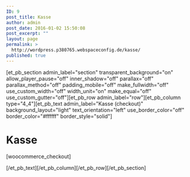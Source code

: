 ```yaml
---
ID: 9
post_title: Kasse
author: admin
post_date: 2016-01-02 15:50:08
post_excerpt: ""
layout: page
permalink: >
  http://wordpress.p380765.webspaceconfig.de/kasse/
published: true
---
```

[et_pb_section admin_label="section" transparent_background="on" allow_player_pause="off" inner_shadow="off" parallax="off" parallax_method="off" padding_mobile="off" make_fullwidth="off" use_custom_width="off" width_unit="on" make_equal="off" use_custom_gutter="off"][et_pb_row admin_label="row"][et_pb_column type="4_4"][et_pb_text admin_label="Kasse (checkout)" background_layout="light" text_orientation="left" use_border_color="off" border_color="#ffffff" border_style="solid"]
<h1>Kasse</h1>
[woocommerce_checkout]

[/et_pb_text][/et_pb_column][/et_pb_row][/et_pb_section]